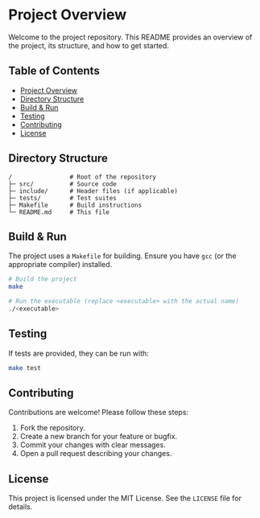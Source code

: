 # Project Overview

Welcome to the project repository. This README provides an overview of the project, its structure, and how to get started.

## Table of Contents

- [Project Overview](#project-overview)
- [Directory Structure](#directory-structure)
- [Build & Run](#build--run)
- [Testing](#testing)
- [Contributing](#contributing)
- [License](#license)

## Directory Structure

```
/                # Root of the repository
├─ src/          # Source code
├─ include/      # Header files (if applicable)
├─ tests/        # Test suites
├─ Makefile      # Build instructions
└─ README.md     # This file
```

## Build & Run

The project uses a `Makefile` for building. Ensure you have `gcc` (or the appropriate compiler) installed.

```bash
# Build the project
make

# Run the executable (replace <executable> with the actual name)
./<executable>
```

## Testing

If tests are provided, they can be run with:

```bash
make test
```

## Contributing

Contributions are welcome! Please follow these steps:

1. Fork the repository.
2. Create a new branch for your feature or bugfix.
3. Commit your changes with clear messages.
4. Open a pull request describing your changes.

## License

This project is licensed under the MIT License. See the `LICENSE` file for details.
